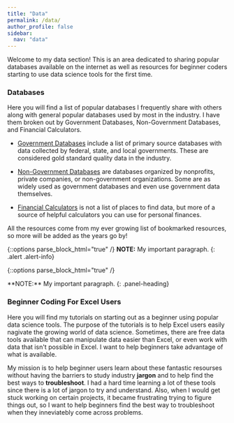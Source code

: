 ```yaml
---
title: "Data"
permalink: /data/
author_profile: false
sidebar:
  nav: "data"
---
```


Welcome to my data section! This is an area dedicated to sharing popular databases available on the internet as well as resources for beginner coders starting to use data science tools for the first time.

### Databases

Here you will find a list of popular databases I frequently share with others along with general popular databases used by most in the industry.
I have them broken out by Government Databases, Non-Government Databases, and Financial Calculators.

- [Government Databases](https://andrewaferrante.github.io/data/government-databases/) include a list of primary source databases with data collected by federal, state, and       local governments. These are considered gold standard quality data in the industry.

- [Non-Government Databases](https://andrewaferrante.github.io/data/non-government-databases/) are databases organized by nonprofits, private companies, or non-government         organizations. Some are as widely used as government databases and even use government data themselves.

- [Financial Calculators](https://andrewaferrante.github.io/data/financial-calculators/) is not a list of places to find data, but more of a source of helpful calculators you     can use for personal finances.

All the resources come from my ever growing list of bookmarked resources, so more will be added as the years go by!

{::options parse_block_html="true" /}
**NOTE:** My important paragraph.
{: .alert .alert-info}

{::options parse_block_html="true" /}
<div class="panel panel-info">
**NOTE:** My important paragraph.
{: .panel-heading}
</div>
  
### Beginner Coding For Excel Users

Here you will find my tutorials on starting out as a beginner using popular data science tools. The purpose of the tutorials is to help Excel users easily nagivate the growing world of data science. Sometimes, there are free data tools available that can manipulate data easier than Excel, or even work with data that isn't possible in Excel. I want to help beginners take advantage of what is available.

My mission is to help beginner users learn about these fantastic resourses without having the barriers to study industry **jargon** and to help find the best ways to **troubleshoot**. I had a hard time learning a lot of these tools since there is a lot of jargon to try and understand. Also, when I would get stuck working on certain projects, it became frustrating trying to figure things out, so I want to help beginners find the best way to troubleshoot when they inneviatebly come across problems.


<!---
Things in the works:
* List of primary database sources with links
* Household Data Dashboard
* Links to sources
* Yahoo finance API


* R and Python BLS API
* R and Python FRED API
* Haver Analytics API Tutorial
* Tabueau Dashboard
* ArcGIS Dashboard
--->
